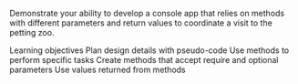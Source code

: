Demonstrate your ability to develop a console app that relies on methods with different parameters and return values to coordinate a visit to the petting zoo.

Learning objectives
Plan design details with pseudo-code
Use methods to perform specific tasks
Create methods that accept require and optional parameters
Use values returned from methods